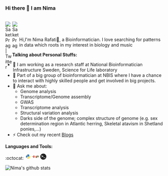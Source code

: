 ### Hi there 👋 I am Nima

<br/>


<a href="https://twitter.com/nimra236">
<img align="left" alt="Saket Prag | Twitter" width="22px" src="https://cdn.jsdelivr.net/npm/simple-icons@v3/icons/twitter.svg" />
</a>
<a href="https://www.linkedin.com/in/nima-rafati-b719a949/">
<img align="left" alt="Saket Prag" width="22px" src="https://cdn.jsdelivr.net/npm/simple-icons@v3/icons/linkedin.svg" />
</a>
<br />

<br />

Hi,I'm Nima Rafati🙌, a Bioinformatician. I love searching for patterns in data which roots in my interest in biology and music 



**Talking about Personal Stuffs:**

- 🔭 I am working as a research staff at National Bioinformatician Infrastructure Sweden, Science for Life laboratory
- 👯 Part of a big group of bioinformatician at NBIS where I have a chance to interact with highly skilled people and get involved in big projects.  
- 💬 Ask me about:
  - Genome analysis
  - Transcriptome/Genome assembly
  - GWAS
  - Transcriptome analysis
  - Structural variation analysis
  - Darks side of the genome; complex structure of genome (e.g. sex determination region in Atlantic herring, Skeletal atavism in Shetland ponies,...) 
- ⚡ Check out my recent [Blogs](https://seqexplorer.wordpress.com/)

**Languages and Tools:**

:octocat:
<code><img height="20" src="https://raw.githubusercontent.com/github/explore/80688e429a7d4ef2fca1e82350fe8e3517d3494d/topics/python/python.png"></code>
<code><img height="20" src="https://raw.githubusercontent.com/github/explore/80688e429a7d4ef2fca1e82350fe8e3517d3494d/topics/git/git.png"></code>
<code><img height="20" src="https://raw.githubusercontent.com/github/explore/80688e429a7d4ef2fca1e82350fe8e3517d3494d/topics/terminal/terminal.png"></code>

![Nima's github stats](https://github-readme-stats.vercel.app/api?username=nimarafati&show_icons=true&hide_border=true)
